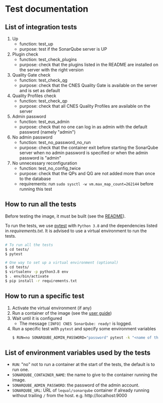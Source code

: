# Test documentation

## List of integration tests

1. Up
    * function: test_up
    * purpose: test if the SonarQube server is UP
1. Plugin check
    * function: test_check_plugins
    * purpose: check that the plugins listed in the README are installed on the server with the right version
1. Quality Gate check
    * function: test_check_qg
    * purpose: check that the CNES Quality Gate is available on the server and is set as default
1. Quality Profiles check
    * function: test_check_qp
    * purpose: check that all CNES Quality Profiles are available on the server
1. Admin password
    * function: test_eus_admin
    * purpose: check that no one can log in as admin with the default password (namely "admin")
1. No admin password
    * function: test_no_password_no_run
    * purpose: check that the container exit before starting the SonarQube server when no admin password is specified or when the admin password is "admin"
1. No unnecessary reconfiguration
    * function: test_no_config_twice
    * purpose: check that the QPs and QG are not added more than once to the database
    * requirements: run `sudo sysctl -w vm.max_map_count=262144` before running this test

## How to run all the tests

Before testing the image, it must be built (see the [README](https://github.com/cnescatlab/sonarqube#how-to-build-the-image)).

To run the tests, we use [pytest](https://docs.pytest.org/en/stable/) with `Python 3.8` and the dependencies listed in _requirements.txt_. It is advised to use a virtual environment to run the tests.

```sh
# To run all the tests
$ cd tests/
$ pytest
```

```sh
# One way to set up a virtual environment (optional)
$ cd tests/
$ virtualenv -p python3.8 env
$ . env/bin/activate
$ pip install -r requirements.txt
```

## How to run a specific test

1. Activate the virtual environment (if any)
1. Run a container of the image (see the [user guide](https://github.com/cnescatlab/sonarqube#user-guide))
1. Wait until it is configured
    * The message `[INFO] CNES SonarQube: ready!` is logged.
1. Run a specific test with `pytest` and specify some environment variables
    ```sh
    $ RUN=no SONARQUBE_ADMIN_PASSWORD="password" pytest -k "<name of the test>"
    ```

## List of environment variables used by the tests

* `RUN`: "no" not to run a container at the start of the tests, the default is to run one.
* `SONARQUBE_CONTAINER_NAME`: the name to give to the container running the image.
* `SONARQUBE_ADMIN_PASSWORD`: the password of the admin account.
* `SONARQUBE_URL`: URL of `lequal/sonarqube` container if already running without trailing `/` from the host. e.g. http://localhost:9000
